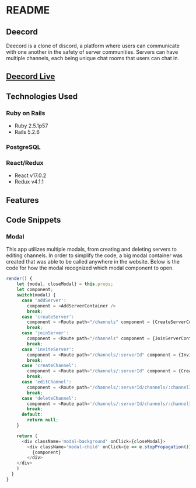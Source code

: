 # README


## Deecord

Deecord is a clone of discord, a platform where users can communicate with one another in the safety of server communities. Servers can have multiple channels, each being unique chat rooms that users can chat in.

## [Deecord Live](deecord.herokuapp.com)

## Technologies Used

### Ruby on Rails
 * Ruby 2.5.1p57
 * Rails 5.2.6

### PostgreSQL


### React/Redux

* React v17.0.2
* Redux v4.1.1

## Features

## Code Snippets

### Modal

This app utilizes multiple modals, from creating and deleting servers to editing channels. In order to simplify the code, a big modal container was created that was able to be called anywhere in the website. Below is the code for how the modal recognized which modal component to open.

```javascript
render() {
    let {modal, closeModal} = this.props;
    let component;
    switch(modal) {
      case 'addServer':
        component = <AddServerContainer />
        break;
      case 'createServer':
        component = <Route path="/channels" component = {CreateServerContainer} />
        break;
      case 'joinServer':
        component = <Route path="/channels" component = {JoinServerContainer} />
        break;
      case 'inviteServer':
        component = <Route path="/channels/:serverId" component = {InviteServerContainer} />
        break;
      case 'createChannel':
        component = <Route path="/channels/:serverId" component = {CreateChannelContainer} />
        break;
      case 'editChannel':
        component = <Route path="/channels/:serverId/channels/:channelId" component = {EditChannelContainer}/>
        break;
      case 'deleteChannel':
        component = <Route path='/channels/:serverId/channels/:channelId' component = {DeleteChannelContainer}/>
        break;
      default:
        return null;
    }

    return (
      <div className='modal-background' onClick={closeModal}>
        <div className='modal-child' onClick={e => e.stopPropagation()}>
          {component}
        </div>
    </div>
    )
  }
}
```




